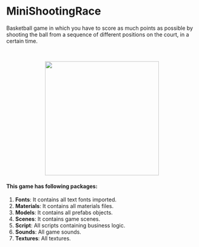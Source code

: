# MiniShootingRace

Basketball game in which you have to score as much points as possible by shooting the ball from a sequence of different positions on the court, in a certain time.

<br>
<p align="center">
  <img src="readme/mini.gif" width="300">
</p>

#### This game has following packages:
1. **Fonts**: It contains all text fonts imported.
2. **Materials**: It contains all materials files.
3. **Models**: It contains all prefabs objects.
4. **Scenes**: It contains game scenes.
5. **Script**: All scripts containing business logic.
6. **Sounds**: All game sounds.
7. **Textures**: All textures.
